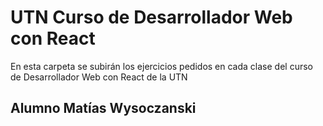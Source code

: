 # UTN Curso de Desarrollador Web con React 

En esta carpeta se subirán los ejercicios pedidos en cada clase del curso de Desarrollador Web con React de la UTN

## Alumno Matías Wysoczanski